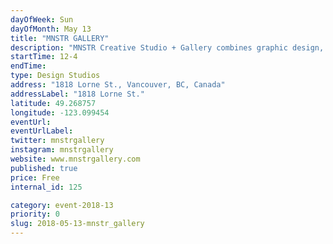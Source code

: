 ```yaml
---
dayOfWeek: Sun
dayOfMonth: May 13
title: "MNSTR GALLERY"
description: "MNSTR Creative Studio + Gallery combines graphic design, art, printmaking, photography, and curation. We are a studio in Mount Pleasant run by Ben & Oli, a husband and wife duo.<br> <br> We hope to contribute to the art and design scene in the city and are keen to connect with the creative community of designers, artists, and craftspeople."
startTime: 12-4
endTime: 
type: Design Studios
address: "1818 Lorne St., Vancouver, BC, Canada"
addressLabel: "1818 Lorne St."
latitude: 49.268757
longitude: -123.099454
eventUrl: 
eventUrlLabel: 
twitter: mnstrgallery
instagram: mnstrgallery
website: www.mnstrgallery.com
published: true
price: Free
internal_id: 125

category: event-2018-13
priority: 0
slug: 2018-05-13-mnstr_gallery
---
```

